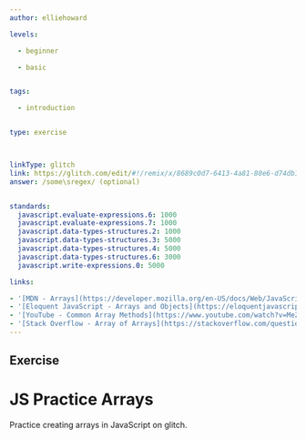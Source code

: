 ```yaml
---
author: elliehoward

levels:

  - beginner

  - basic


tags:

  - introduction


type: exercise



linkType: glitch
link: https://glitch.com/edit/#!/remix/x/8689c0d7-6413-4a81-80e6-d74db161c356
answer: /some\sregex/ (optional)


standards:
  javascript.evaluate-expressions.6: 1000
  javascript.evaluate-expressions.7: 1000
  javascript.data-types-structures.2: 1000
  javascript.data-types-structures.3: 5000
  javascript.data-types-structures.4: 5000
  javascript.data-types-structures.6: 3000
  javascript.write-expressions.0: 5000

links:

- '[MDN - Arrays](https://developer.mozilla.org/en-US/docs/Web/JavaScript/Reference/Global_Objects/Array)'
- '[Eloquent JavaScript - Arrays and Objects](https://eloquentjavascript.net/04_data.html)'
- '[YouTube - Common Array Methods](https://www.youtube.com/watch?v=MeZVVxLn26E)'
- '[Stack Overflow - Array of Arrays](https://stackoverflow.com/questions/38192388/list-of-arrays-in-javascript)'
---
```



## Exercise

# JS Practice Arrays

Practice creating arrays in JavaScript on glitch.
